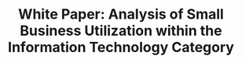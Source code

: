 ---
highlight: "false" 
title: "White Paper: Analysis of Small Business Utilization within the Information Technology Category"
description: "The Data Analytics and AI Working Group recently published a White Paper on their findings from a lab project, where the Government could leverage and understand the potential of state of the art Analytics and AI tools, as applied to Agency provided use cases."
url-link: "https://atarc.org/wp-content/uploads/2022/05/ATARC-AI-Lab-report_FINAL.pdf"
type: "PDF"
gov-only: "false"
is-external: "true"
publication-date: "May 01, 2022"
reading-time: "20"
resource-type: "Report"
filter: "market-intelligence"
audience: "contracts-acquisitions"
branded-offerings: "small-business-support"
---